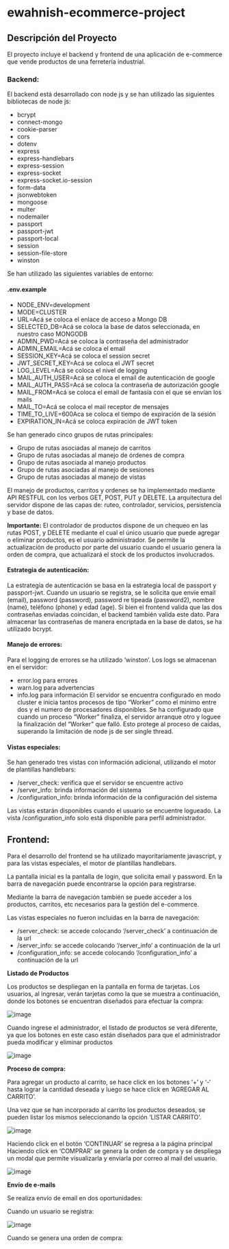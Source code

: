 # ewahnish-ecommerce-project

## Descripción del Proyecto

El proyecto incluye el backend y frontend de una aplicación de e-commerce que vende productos de una ferretería industrial.

### Backend:

El backend está desarrollado con node js y se han utilizado las siguientes bibliotecas de node js:

-	bcrypt
-	connect-mongo
-	cookie-parser
-	cors
-	dotenv
-	express
-	express-handlebars
-	express-session
-	express-socket
-	express-socket.io-session
-	form-data
-	jsonwebtoken
-	mongoose
-	multer
-	nodemailer
-	passport
-	passport-jwt
-	passport-local
-	session
-	session-file-store
-	winston

Se han utilizado las siguientes variables de entorno:

#### .env.example
- NODE_ENV=development
- MODE=CLUSTER
- URL=Acá se coloca el enlace de acceso a Mongo DB
- SELECTED_DB=Acá se coloca la base de datos seleccionada, en nuestro caso MONGODB
- ADMIN_PWD=Acá se coloca la contraseña del administrador 
- ADMIN_EMAIL=Acá se coloca el email 
- SESSION_KEY=Acá se coloca el session secret 
- JWT_SECRET_KEY=Acá se coloca el JWT secret
- LOG_LEVEL=Acá se coloca el nivel de logging
- MAIL_AUTH_USER=Acá se coloca el email de autenticación de google
- MAIL_AUTH_PASS=Acá se coloca la contraseña de autorización google
- MAIL_FROM=Acá se coloca el email de fantasía con el que se envían los mails
- MAIL_TO=Acá se coloca el mail receptor de mensajes
- TIME_TO_LIVE=600Aca se coloca el tiempo de expiración de la sesión
- EXPIRATION_IN=Acá se coloca expiración de JWT token

Se han generado cinco grupos de rutas principales:

-	Grupo de rutas asociadas al manejo de carritos
-	Grupo de rutas asociadas al manejo de órdenes de compra
-	Grupo de rutas asociada al manejo productos
-	Grupo de rutas asociadas al manejo de sesiones
-	Grupo de rutas asociadas al manejo de vistas

El manejo de productos, carritos y ordenes se ha implementado mediante API RESTFUL con los verbos GET, POST, PUT y DELETE.
La arquitectura del servidor dispone de las capas de: ruteo, controlador, servicios, persistencia y base de datos.

**Importante:** El controlador de productos dispone de un chequeo en las rutas POST, y DELETE mediante el cual el único usuario que puede agregar o eliminar productos, es el usuario administrador. 
Se permite la actualización de producto por parte del usuario cuando el usuario genera la orden de compra, que actualizará el stock de los productos involucrados.

#### Estrategia de autenticación: 
La estrategia de autenticación se basa en la estrategia local de passport y passport-jwt. 
Cuando un usuario se registra, se le solicita que envíe email (email), password (password), password re tipeada (password2), nombre (name), teléfono (phone) y edad (age). Si bien el frontend valida que las dos contraseñas enviadas coincidan, el backend también valida este dato. Para almacenar las contraseñas de manera encriptada en la base de datos, se ha utilizado bcrypt.

#### Manejo de errores:
Para el logging de errores se ha utilizado ‘winston’. Los logs se almacenan en el servidor:
-	error.log para errores
-	warn.log para advertencias
-	info.log para información
El servidor se encuentra configurado en modo cluster e inicia tantos procesos de tipo “Worker” como el mínimo entre dos y el numero de procesadores disponibles. Se ha configurado que cuando un proceso “Worker” finaliza, el servidor arranque otro y loguee la finalización del “Worker” que falló. Esto protege al proceso de caídas, superando la limitación de node js de ser single thread.

#### Vistas especiales:
Se han generado tres vistas con información adicional, utilizando el motor de plantillas handlebars:
-	/server_check: verifica que el servidor se encuentre activo
-	/server_info: brinda información del sistema
-	/configuration_info: brinda información de la configuración del sistema

Las vistas estarán disponibles cuando el usuario se encuentre logueado. 
La vista /configuration_info solo está disponible para perfil administrador.

## Frontend:

Para el desarrollo del frontend se ha utilizado mayoritariamente javascript, y para las vistas especiales, el motor de plantillas handlebars.

La pantalla inicial es la pantalla de login, que solicita email y password.
En la barra de navegación puede encontrarse la opción para registrarse.

Mediante la barra de navegación también se puede acceder a los productos, carritos, etc necesarios para la gestión del e-commerce. 

Las vistas especiales no fueron incluidas en la barra de navegación:
 
-	/server_check: se accede colocando ‘/server_check’ a continuación de la url
-	/server_info: se accede colocando ‘/server_info’ a continuación de la url
-	/configuration_info: se accede colocando ‘/configuration_info’ a continuación de la url

**Listado de Productos**

Los productos se despliegan en la pantalla en forma de tarjetas. Los usuarios, al ingresar, verán tarjetas como la que se muestra a continuación, donde los botones se encuentran diseñados para efectuar la compra:

![image](https://user-images.githubusercontent.com/91384694/207990649-1544ce47-2ec9-4a45-b3c1-0bc472a57be0.png)

Cuando ingrese el administrador, el listado de productos se verá diferente, ya que los botones en este caso están diseñados para que el administrador pueda modificar y eliminar productos

![image](https://user-images.githubusercontent.com/91384694/207992492-e93cab73-40b3-4e41-8bde-bd5885f6c238.png)

**Proceso de compra:**

Para agregar un producto al carrito, se hace click en los botones ‘+’ y ‘-‘ hasta lograr la cantidad deseada y luego se hace click en ‘AGREGAR AL CARRITO’.

Una vez que se han incorporado al carrito los productos deseados, se pueden listar los mismos seleccionando la opción ‘LISTAR CARRITO’.

![image](https://user-images.githubusercontent.com/91384694/207993999-cc5c31a6-6a72-439d-a635-c507b07143b6.png)

Haciendo click en el botón ‘CONTINUAR’ se regresa a la página principal
 
Haciendo click en ‘COMPRAR’ se genera la orden de compra y se despliega un modal que permite visualizarla y enviarla por correo al mail del usuario.

![image](https://user-images.githubusercontent.com/91384694/207994725-9e2de03d-a874-491f-bb15-924c55b5b0f8.png)

**Envío de e-mails**

Se realiza envío de email en dos oportunidades:

Cuando un usuario se registra:

![image](https://user-images.githubusercontent.com/91384694/207995263-29339743-0ed0-497b-8894-c118471a4acf.png)

Cuando se genera una orden de compra:

